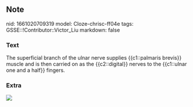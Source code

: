 ## Note
nid: 1661020709319
model: Cloze-chrisc-ff04e
tags: GSSE::!Contributor::Victor_Liu
markdown: false

### Text
The superficial branch of the ulnar nerve supplies {{c1::palmaris brevis}} muscle and is then carried on as the {{c2::digital}} nerves to the {{c1::ulnar one and a half}} fingers.

### Extra
<img src= 
"Wu-et-als-subdivision-of-the-lesions-of-ulnar-nerve-in-the-hand-I-ulnar-nerve-II.png">
